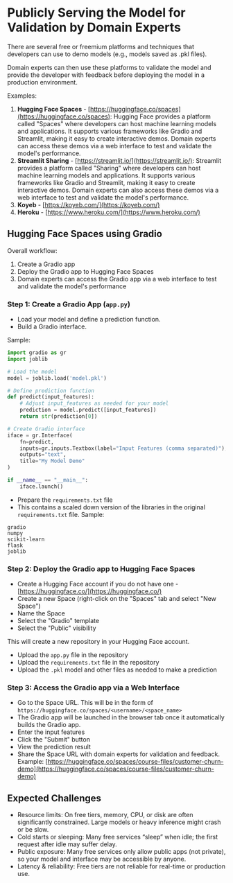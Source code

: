# Publicly Serving the Model for Validation by Domain Experts

There are several free or freemium platforms and techniques that developers can use to demo models (e.g., models saved as .pkl files).

Domain experts can then use these platforms to validate the model and provide the developer with feedback before deploying the model in a production environment.

Examples:
1. **Hugging Face Spaces** - [https://huggingface.co/spaces](https://huggingface.co/spaces): Hugging Face provides a platform called "Spaces" where developers can host machine learning models and applications. It supports various frameworks like Gradio and Streamlit, making it easy to create interactive demos. Domain experts can access these demos via a web interface to test and validate the model's performance.
2. **Streamlit Sharing** - [https://streamlit.io/](https://streamlit.io/): Streamlit provides a platform called "Sharing" where developers can host machine learning models and applications. It supports various frameworks like Gradio and Streamlit, making it easy to create interactive demos. Domain experts can also access these demos via a web interface to test and validate the model's performance.
3. **Koyeb** - [https://koyeb.com/](https://koyeb.com/)
4. **Heroku** - [https://www.heroku.com/](https://www.heroku.com/)

## Hugging Face Spaces using Gradio
Overall workflow:
1. Create a Gradio app
2. Deploy the Gradio app to Hugging Face Spaces
3. Domain experts can access the Gradio app via a web interface to test and validate the model's performance

### Step 1: Create a Gradio App (`app.py`)
- Load your model and define a prediction function. 
- Build a Gradio interface.

Sample:
```python
import gradio as gr
import joblib

# Load the model
model = joblib.load('model.pkl')

# Define prediction function
def predict(input_features):
    # Adjust input_features as needed for your model
    prediction = model.predict([input_features])
    return str(prediction[0])

# Create Gradio interface
iface = gr.Interface(
    fn=predict,
    inputs=gr.inputs.Textbox(label="Input Features (comma separated)"),
    outputs="text",
    title="My Model Demo"
)

if __name__ == "__main__":
    iface.launch()
```

- Prepare the `requirements.txt` file
- This contains a scaled down version of the libraries in the original `requirements.txt` file.
Sample:
```text
gradio
numpy
scikit-learn
flask
joblib
```

### Step 2: Deploy the Gradio app to Hugging Face Spaces
- Create a Hugging Face account if you do not have one - [https://huggingface.co/](https://huggingface.co/)
- Create a new Space (right-click on the "Spaces" tab and select "New Space")
- Name the Space
- Select the "Gradio" template
- Select the "Public" visibility

This will create a new repository in your Hugging Face account.
- Upload the `app.py` file in the repository
- Upload the `requirements.txt` file in the repository
- Upload the `.pkl` model and other files as needed to make a prediction

### Step 3: Access the Gradio app via a Web Interface
- Go to the Space URL. This will be in the form of `https://huggingface.co/spaces/<username>/<space_name>`
- The Gradio app will be launched in the browser tab once it automatically builds the Gradio app.
- Enter the input features
- Click the "Submit" button
- View the prediction result
- Share the Space URL with domain experts for validation and feedback. Example: [https://huggingface.co/spaces/course-files/customer-churn-demo](https://huggingface.co/spaces/course-files/customer-churn-demo)

## Expected Challenges
- Resource limits: On free tiers, memory, CPU, or disk are often significantly constrained. Large models or heavy inference might crash or be slow.
- Cold starts or sleeping: Many free services “sleep” when idle; the first request after idle may suffer delay.
- Public exposure: Many free services only allow public apps (not private), so your model and interface may be accessible by anyone.
- Latency & reliability: Free tiers are not reliable for real-time or production use.